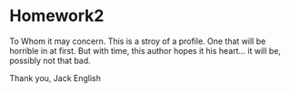 # Homework2
To Whom it may concern.
This is a stroy of a profile.  One that will be horrible in at first.
But with time, this author hopes it his heart...
it will be, possibly not that bad.

Thank you,
Jack English
